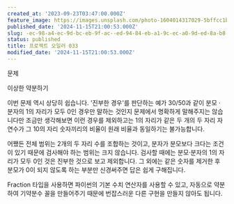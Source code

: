 ```yaml
---
created_at: '2023-09-23T03:47:00.000Z'
feature_image: https://images.unsplash.com/photo-1604014317029-5bffcc1b7742?crop=entropy&cs=tinysrgb&fit=max&fm=jpg&ixid=M3wxMTc3M3wwfDF8c2VhcmNofDJ8fGtpbGx8ZW58MHx8fHwxNzMxNTA2MzE0fDA&ixlib=rb-4.0.3&q=80&w=2000
published_date: '2024-11-15T21:00:53.000Z'
slug: -ec-98-a4-ec-9d-bc-eb-9f-ac--ed-94-84-eb-a1-9c-ec-a0-9d-ed-8a-b8-34
status: published
title: 프로젝트 오일러 033
modified_date: '2024-11-15T21:00:53.000Z'
---
```


문제

이상한 약분하기

이번 문제 역시 상당히 쉽습니다. '진부한 경우'를 판단하는 예가 30/50과 같이 분모 · 분자의 1의 자리가 모두 0인 경우만 말하는 것인지 문제에서 명확하게 말해주지는 않습니다만 조금만 생각해보면 이런 경우를 제외하고는 1의 자리가 같은 두 개의 두 자리 자연수가 그 10의 자리 숫자끼리의 비율이 원래 비율과 동일하기는 불가능합니다. 

어쨌든 전체 범위는 2개의 두 자리 수를 조합하는 것이고, 분자가 분모보다 크다는 조건이 있기 때문에 검사해야 하는 범위는 크지 않습니다.  검사할 때에는 분모·분자의 1의 자리가 모두 0인 것은 진부한 것으로 보고 제외합니다. 그 외에는 같은 숫자를 제거한 후 분모가 0이 되지 않도록 하는 부분만 신경써주면 답은 쉽게 구해집니다. 

Fraction 타입을 사용하면 파이썬의 기본 수치 연산자를 사용할 수 있고, 자동으로 약분하여 기약분수 꼴을 만들어주기 때문에 번잡스러운 다른 구현을 만들지 않아도 됩니다.